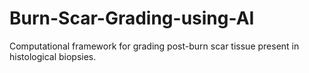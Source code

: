 # Burn-Scar-Grading-using-AI
Computational framework for grading post-burn scar tissue present in histological biopsies.
